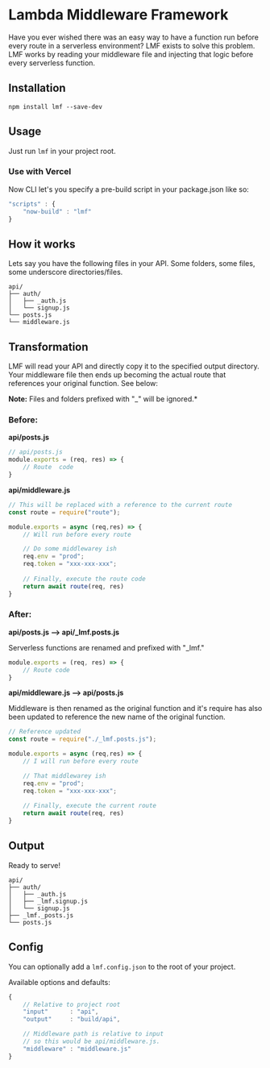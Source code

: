 # **Lambda Middleware Framework**

Have you ever wished there was an easy way to have a function run before every route in a serverless environment? LMF exists to solve this problem. LMF works by reading your middleware file and injecting that logic before every serverless function. 

## **Installation**
```npm install lmf --save-dev```

## **Usage**
Just run ```lmf``` in your project root.

### **Use with Vercel**
Now CLI let's you specify a pre-build script in your package.json like so:
```javascript
"scripts" : {
    "now-build" : "lmf"
}
```


## **How it works**
Lets say you have the following files in your API. Some folders, some files, some underscore directories/files.

```
api/
├── auth/
│   ├── _auth.js
│   └── signup.js
└── posts.js
└── middleware.js
```

## **Transformation**
LMF will read your API and directly copy it to the specified output directory. Your middleware file then ends up becoming the actual route that references your original function. See below:

**Note:** Files and folders prefixed with "_" will be ignored.*

### **Before:**

**api/posts.js**
```javascript
// api/posts.js
module.exports = (req, res) => {
    // Route  code
}

```

**api/middleware.js**
```javascript
// This will be replaced with a reference to the current route
const route = require("route");

module.exports = async (req,res) => {
    // Will run before every route

    // Do some middlewarey ish
    req.env = "prod";
    req.token = "xxx-xxx-xxx";
    
    // Finally, execute the route code
    return await route(req, res)
}
```


### **After:**


**api/posts.js --> api/_lmf.posts.js**

Serverless functions are renamed and prefixed with "_lmf."
```javascript
module.exports = (req, res) => {
    // Route code
}

```

**api/middleware.js --> api/posts.js**


Middleware is then renamed as the original function and it's require has also been updated to reference the new name of the original function.
```javascript
// Reference updated
const route = require("./_lmf.posts.js");

module.exports = async (req,res) => {
    // I will run before every route

    // That middlewarey ish
    req.env = "prod";
    req.token = "xxx-xxx-xxx";
    
    // Finally, execute the current route
    return await route(req, res)
}
```




## **Output**
Ready to serve!
```
api/
├── auth/
│   ├── _auth.js
│   ├── _lmf.signup.js
│   └── signup.js
├── _lmf._posts.js
└── posts.js
```

## **Config**
You can optionally add a ```lmf.config.json``` to the root of your project.

Available options and defaults:
```javascript
{
    // Relative to project root
    "input"      : "api",
    "output"     : "build/api",

    // Middleware path is relative to input
    // so this would be api/middleware.js.
    "middleware" : "middleware.js" 
}
```

